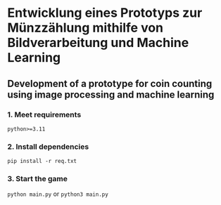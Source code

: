 # Entwicklung eines Prototyps zur Münzzählung mithilfe von Bildverarbeitung und Machine Learning
## Development of a prototype for coin counting using image processing and machine learning 

### 1. Meet requirements
`python>=3.11`

### 2. Install dependencies
`pip install -r req.txt`

### 3. Start the game
`python main.py` or `python3 main.py`
